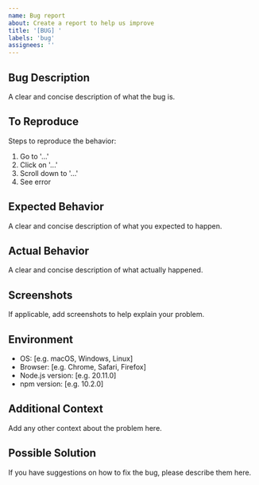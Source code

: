 ```yaml
---
name: Bug report
about: Create a report to help us improve
title: '[BUG] '
labels: 'bug'
assignees: ''
---
```


## Bug Description

A clear and concise description of what the bug is.

## To Reproduce

Steps to reproduce the behavior:

1. Go to '...'
2. Click on '...'
3. Scroll down to '...'
4. See error

## Expected Behavior

A clear and concise description of what you expected to happen.

## Actual Behavior

A clear and concise description of what actually happened.

## Screenshots

If applicable, add screenshots to help explain your problem.

## Environment

- OS: [e.g. macOS, Windows, Linux]
- Browser: [e.g. Chrome, Safari, Firefox]
- Node.js version: [e.g. 20.11.0]
- npm version: [e.g. 10.2.0]

## Additional Context

Add any other context about the problem here.

## Possible Solution

If you have suggestions on how to fix the bug, please describe them here.
